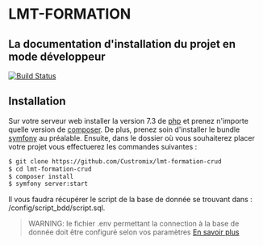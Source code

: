 # LMT-FORMATION
## La documentation d'installation du projet en mode développeur

[![Build Status](https://travis-ci.org/joemccann/dillinger.svg?branch=master)](https://travis-ci.org/joemccann/dillinger)

## Installation

Sur votre serveur web installer la version 7.3 de [php](https://windows.php.net/download/) et prenez n'importe quelle version de [composer](https://getcomposer.org/download/).
De plus, prenez soin d'installer le bundle [symfony](https://symfony.com/download) au préalable.
Ensuite, dans le dossier où vous souhaiterez placer votre projet vous effectuerez les commandes suivantes :
```sh
$ git clone https://github.com/Custromix/lmt-formation-crud
$ cd lmt-formation-crud
$ composer install
$ symfony server:start
```

Il vous faudra récupérer le script de la base de donnée se trouvant dans : /config/script_bdd/script.sql.
> WARNING: le fichier .env permettant la connection à la base de donnée doit être configuré selon vos paramètres
[En savoir plus](https://symfony.com/doc/current/doctrine.html)
